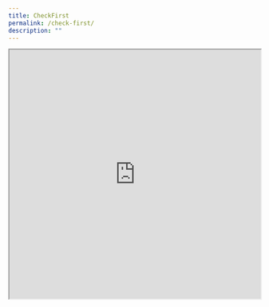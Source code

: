 ```yaml
---
title: CheckFirst
permalink: /check-first/
description: ""
---
```

<iframe style="width:100%;height:500px" src="https://www.checkfirst.gov.sg/c/39d57c46-9611-43db-977e-50ec55c5aef1"></iframe>